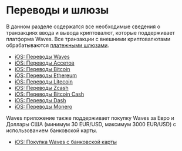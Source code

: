 # Переводы и шлюзы

В данном разделе содержатся все необходимые сведения о транзакциях ввода и вывода криптовалют, которые поддерживает платформа Waves. Все транзакции с внешними криптовалютами обрабатываются [платежными шлюзами](/waves-client/frequently-asked-questions-faq/mobile-apps/iOS/payment-gateway.md).

* [iOS: Переводы Waves](transfers-and-gateways/waves-transfers.md)
* [iOS: Переводы Ассетов](transfers-and-gateways/asset-transfers.md)
* [iOS: Переводы Bitcoin](transfers-and-gateways/bitcoin-transfers.md)
* [iOS: Переводы Ethereum](transfers-and-gateways/ethereum-transfers.md)
* [iOS: Переводы Litecoin](transfers-and-gateways/litecoin-transfers.md)
* [iOS: Переводы Zcash](transfers-and-gateways/zcash-transfers.md)
* [iOS: Переводы Bitcoin Cash](transfers-and-gateways/bitcoin-cash-transfers.md)
* [iOS: Переводы Dash](transfers-and-gateways/dash-transfers.md)
* [iOS: Переводы Monero](transfers-and-gateways/monero-transfers.md)

Waves приложение также поддерживает покупку Waves за Евро и Доллары США (минимум 30 EUR/USD, максимум 3000 EUR/USD) с использованием банковской карты.

* [iOS: Покупка Waves с банковской карты](transfers-and-gateways/buying-waves-using-card.md)
